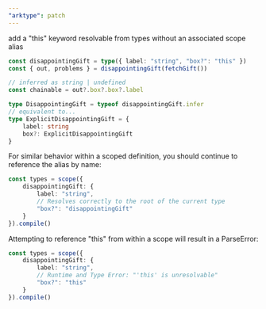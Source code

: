 ```yaml
---
"arktype": patch
---
```


add a "this" keyword resolvable from types without an associated scope alias

```ts
const disappointingGift = type({ label: "string", "box?": "this" })
const { out, problems } = disappointingGift(fetchGift())

// inferred as string | undefined
const chainable = out?.box?.box?.label

type DisappointingGift = typeof disappointingGift.infer
// equivalent to...
type ExplicitDisappointingGift = {
	label: string
	box?: ExplicitDisappointingGift
}
```

For similar behavior within a scoped definition, you should continue to reference the alias by name:

```ts
const types = scope({
	disappointingGift: {
		label: "string",
		// Resolves correctly to the root of the current type
		"box?": "disappointingGift"
	}
}).compile()
```

Attempting to reference "this" from within a scope will result in a ParseError:

```ts
const types = scope({
	disappointingGift: {
		label: "string",
		// Runtime and Type Error: "'this' is unresolvable"
		"box?": "this"
	}
}).compile()
```
